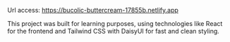 Url access:
https://bucolic-buttercream-17855b.netlify.app

This project was built for learning purposes, using technologies like React for the frontend and Tailwind CSS with DaisyUI for fast and clean styling.

